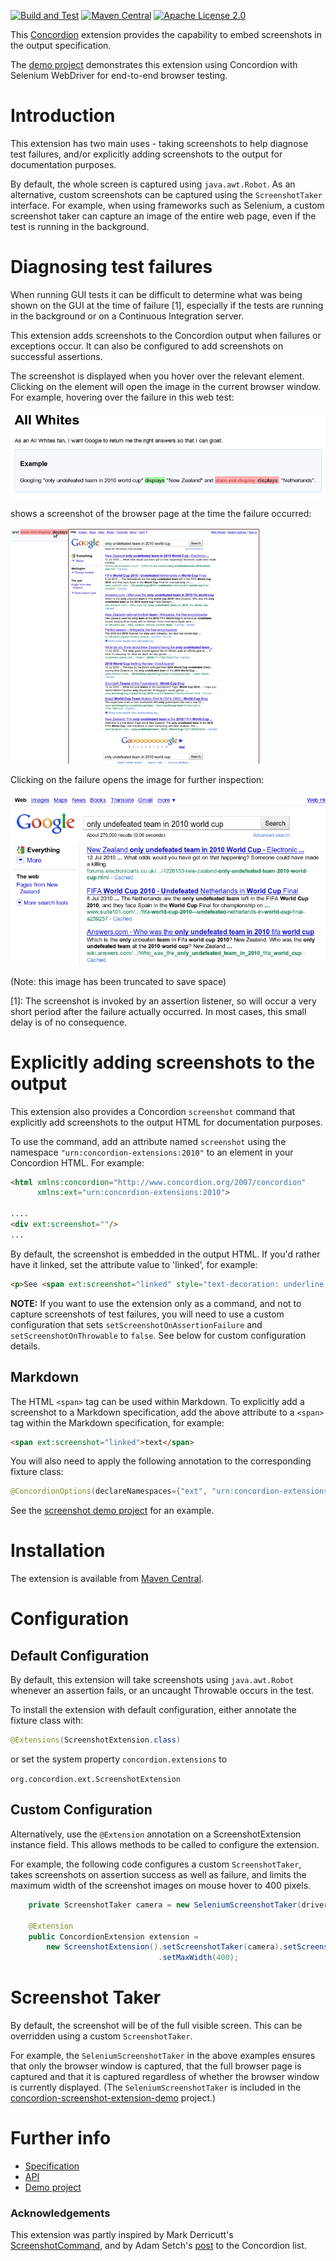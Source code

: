 [![Build and Test](https://github.com/concordion/concordion-screenshot-extension/actions/workflows/ci.yml/badge.svg)](https://github.com/concordion/concordion-screenshot-extension/actions/workflows/ci.yml)
[![Maven Central](https://img.shields.io/maven-central/v/org.concordion/concordion-screenshot-extension.svg)](http://search.maven.org/#search%7Cga%7C1%7Cg%3A%22org.concordion%22%20AND%20a%3A%22concordion-screenshot-extension%22)
[![Apache License 2.0](https://img.shields.io/badge/license-Apache%202.0-blue.svg)](http://www.apache.org/licenses/LICENSE-2.0.html)

This [Concordion](http://www.concordion.org) extension provides the capability to embed screenshots in the output specification.

The [demo project](http://github.com/concordion//concordion-screenshot-extension-demo) demonstrates this extension using Concordion with Selenium WebDriver for end-to-end browser testing.

# Introduction

This extension has two main uses - taking screenshots to help diagnose test failures, and/or explicitly adding screenshots to the output for documentation purposes.

By default, the whole screen is captured using `java.awt.Robot`. As an alternative, custom screenshots can be captured using the `ScreenshotTaker` interface. For example, when using frameworks such as Selenium, a custom screenshot taker can capture an image of the entire web page, even if the test is running in the background.

# Diagnosing test failures

When running GUI tests it can be difficult to determine what was being shown on the GUI at the time of failure [1], especially if the tests are running in the background or on a Continuous Integration server.

This extension adds screenshots to the Concordion output when failures or exceptions occur. It can also be configured to add screenshots on successful assertions.

The screenshot is displayed when you hover over the relevant element. Clicking on the element will open the image in the current browser window. For example, hovering over the failure in this web test:

![Screenshot Image](images/Screenshot.png)

shows a screenshot of the browser page at the time the failure
occurred:

![Screenshot Hover Image](images/ScreenshotHover.png)

Clicking on the failure opens the image for further inspection:

![Screenshot Clicked Image](images/ScreenshotClicked.png)

(Note: this image has been truncated to save space)

[1]: The screenshot is invoked by an assertion listener, so will occur a very short period after the failure actually occurred. In most cases, this small delay is of no consequence.

# Explicitly adding screenshots to the output

This extension also provides a Concordion `screenshot` command that explicitly add screenshots to the output HTML for documentation purposes.

To use the command, add an attribute named `screenshot` using the namespace `"urn:concordion-extensions:2010"` to an element in your Concordion HTML. For example:

```html
<html xmlns:concordion="http://www.concordion.org/2007/concordion"
      xmlns:ext="urn:concordion-extensions:2010">

....
<div ext:screenshot=""/>
...
```

By default, the screenshot is embedded in the output HTML. If
you'd rather have it linked, set the attribute value to
'linked', for example:

```html
<p>See <span ext:screenshot="linked" style="text-decoration: underline;">this screen</span></p>
```

**NOTE:** If you want to use the extension only as a
command, and not to capture screenshots of test failures, you will need
to use a custom configuration that sets `setScreenshotOnAssertionFailure`
and `setScreenshotOnThrowable` to `false`. See below for
custom configuration details.

## Markdown
The HTML `<span>` tag can be used within Markdown. To explicitly add a screenshot to a Markdown specification, add the above attribute to a `<span>` tag within the Markdown specification, for example:

```html
<span ext:screenshot="linked">text</span>
```

You will also need to apply the following annotation to the corresponding fixture class:

```java
@ConcordionOptions(declareNamespaces={"ext", "urn:concordion-extensions:2010"})
```

See the [screenshot demo project](https://github.com/concordion/concordion-screenshot-extension-demo) for an example.

# Installation
The extension is available from [Maven Central](http://search.maven.org/#search%7Cga%7C1%7Cg%3A%22org.concordion%22%20AND%20a%3A%22concordion-screenshot-extension%22).</a>

# Configuration

## Default Configuration

By default, this extension will take screenshots using `java.awt.Robot`
whenever an assertion fails, or an uncaught Throwable occurs in the test.

To install the extension with default configuration, either annotate the fixture class with:

```java
@Extensions(ScreenshotExtension.class)
```

or set the system property `concordion.extensions` to 

`org.concordion.ext.ScreenshotExtension`

## Custom Configuration

Alternatively, use the `@Extension` annotation on a ScreenshotExtension
instance field. This allows methods to be called to configure the extension.

For example, the following code configures a custom `ScreenshotTaker`,
takes screenshots on assertion success as well as failure, and limits
the maximum width of the screenshot images on mouse hover to 400 pixels.

```java
    private ScreenshotTaker camera = new SeleniumScreenshotTaker(driver);

    @Extension
    public ConcordionExtension extension =
        new ScreenshotExtension().setScreenshotTaker(camera).setScreenshotOnAssertionSuccess(true)
                                 .setMaxWidth(400);
```

# Screenshot Taker

By default, the screenshot will be of the full visible screen.
This can be overridden using a custom `ScreenshotTaker`.

For example, the `SeleniumScreenshotTaker` in the above examples ensures that only the browser window is captured, that the full browser page is captured and that it is captured regardless of whether the browser window is currently displayed. (The `SeleniumScreenshotTaker` is included in the [concordion-screenshot-extension-demo](http://github.com/concordion/concordion-screenshot-extension-demo) project.)

# Further info

* [Specification](http://concordion.github.io/concordion-screenshot-extension/spec/Screenshot.html)
* [API](http://concordion.github.io/concordion-screenshot-extension/api/index.html)
* [Demo project](http://github.com/concordion/concordion-screenshot-extension-demo)

### Acknowledgements

This extension was partly inspired by Mark Derricutt's [ScreenshotCommand](http://github.com/talios/concordion-examples/blob/master/src/test/java/com/talios/ScreenshotCommand.java), and by Adam Setch's [post](https://groups.yahoo.com/neo/groups/concordion/conversations/topics/618) to the Concordion list.
